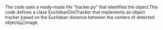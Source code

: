 The code uses a ready-made file "tracker.py" that identifies the object.This code defines a class EuclideanDistTracker that implements an object tracker based on the Euclidean distance between the centers of detected objects![image](https://github.com/temirbaevabermet/objectTracking/assets/150419889/369286a9-3817-4165-be67-0869d664391c)
